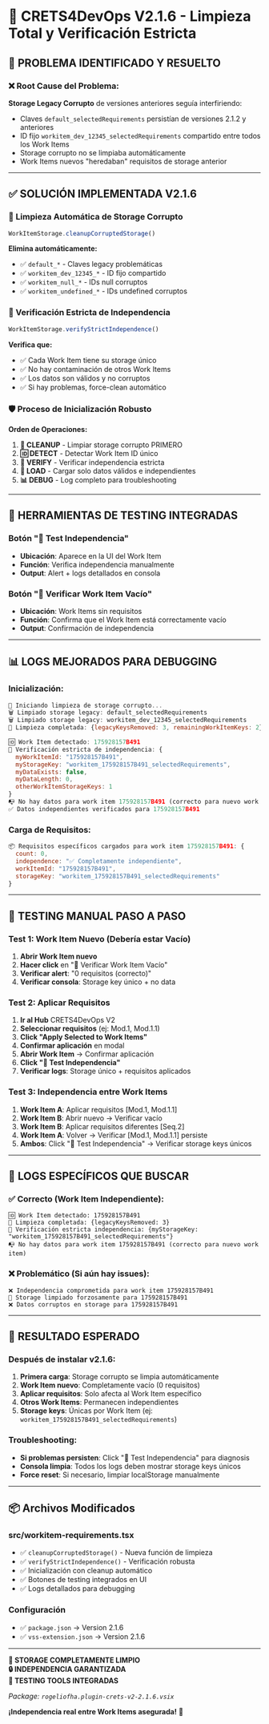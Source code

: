 # 🧹 CRETS4DevOps V2.1.6 - Limpieza Total y Verificación Estricta

## 🚨 **PROBLEMA IDENTIFICADO Y RESUELTO**

### **❌ Root Cause del Problema:**
**Storage Legacy Corrupto** de versiones anteriores seguía interfiriendo:

- Claves `default_selectedRequirements` persistían de versiones 2.1.2 y anteriores
- ID fijo `workitem_dev_12345_selectedRequirements` compartido entre todos los Work Items
- Storage corrupto no se limpiaba automáticamente
- Work Items nuevos "heredaban" requisitos de storage anterior

---

## ✅ **SOLUCIÓN IMPLEMENTADA V2.1.6**

### **🧹 Limpieza Automática de Storage Corrupto**

```javascript
WorkItemStorage.cleanupCorruptedStorage()
```

**Elimina automáticamente:**
- ✅ `default_*` - Claves legacy problemáticas  
- ✅ `workitem_dev_12345_*` - ID fijo compartido
- ✅ `workitem_null_*` - IDs null corruptos
- ✅ `workitem_undefined_*` - IDs undefined corruptos

### **🔬 Verificación Estricta de Independencia**

```javascript
WorkItemStorage.verifyStrictIndependence()
```

**Verifica que:**
- ✅ Cada Work Item tiene su storage único
- ✅ No hay contaminación de otros Work Items
- ✅ Los datos son válidos y no corruptos
- ✅ Si hay problemas, force-clean automático

### **🛡️ Proceso de Inicialización Robusto**

**Orden de Operaciones:**
1. **🧹 CLEANUP** - Limpiar storage corrupto PRIMERO
2. **🆔 DETECT** - Detectar Work Item ID único
3. **🔬 VERIFY** - Verificar independencia estricta
4. **💾 LOAD** - Cargar solo datos válidos e independientes
5. **📊 DEBUG** - Log completo para troubleshooting

---

## 🧪 **HERRAMIENTAS DE TESTING INTEGRADAS**

### **Botón "🧪 Test Independencia"**
- **Ubicación**: Aparece en la UI del Work Item
- **Función**: Verifica independencia manualmente
- **Output**: Alert + logs detallados en consola

### **Botón "🧪 Verificar Work Item Vacío"**  
- **Ubicación**: Work Items sin requisitos
- **Función**: Confirma que el Work Item está correctamente vacío
- **Output**: Confirmación de independencia

---

## 📊 **LOGS MEJORADOS PARA DEBUGGING**

### **Inicialización:**
```javascript
🧹 Iniciando limpieza de storage corrupto...
🗑️ Limpiado storage legacy: default_selectedRequirements
🗑️ Limpiado storage legacy: workitem_dev_12345_selectedRequirements
🧹 Limpieza completada: {legacyKeysRemoved: 3, remainingWorkItemKeys: 2}

🆔 Work Item detectado: 175928157B491
🔬 Verificación estricta de independencia: {
  myWorkItemId: "175928157B491",
  myStorageKey: "workitem_175928157B491_selectedRequirements", 
  myDataExists: false,
  myDataLength: 0,
  otherWorkItemStorageKeys: 1
}
📭 No hay datos para work item 175928157B491 (correcto para nuevo work item)
✅ Datos independientes verificados para 175928157B491
```

### **Carga de Requisitos:**
```javascript
📦 Requisitos específicos cargados para work item 175928157B491: {
  count: 0,
  independence: "✅ Completamente independiente",
  workItemId: "175928157B491", 
  storageKey: "workitem_175928157B491_selectedRequirements"
}
```

---

## 🎯 **TESTING MANUAL PASO A PASO**

### **Test 1: Work Item Nuevo (Debería estar Vacío)**
1. **Abrir Work Item nuevo** 
2. **Hacer click** en "🧪 Verificar Work Item Vacío"
3. **Verificar alert**: "0 requisitos (correcto)"
4. **Verificar consola**: Storage key único + no data

### **Test 2: Aplicar Requisitos**
1. **Ir al Hub** CRETS4DevOps V2
2. **Seleccionar requisitos** (ej: Mod.1, Mod.1.1)
3. **Click "Apply Selected to Work Items"**
4. **Confirmar aplicación** en modal
5. **Abrir Work Item** → Confirmar aplicación
6. **Click "🧪 Test Independencia"**
7. **Verificar logs**: Storage único + requisitos aplicados

### **Test 3: Independencia entre Work Items**
1. **Work Item A**: Aplicar requisitos [Mod.1, Mod.1.1]
2. **Work Item B**: Abrir nuevo → Verificar vacío
3. **Work Item B**: Aplicar requisitos diferentes [Seq.2] 
4. **Work Item A**: Volver → Verificar [Mod.1, Mod.1.1] persiste
5. **Ambos**: Click "🧪 Test Independencia" → Verificar storage keys únicos

---

## 🔧 **LOGS ESPECÍFICOS QUE BUSCAR**

### **✅ Correcto (Work Item Independiente):**
```
🆔 Work Item detectado: 175928157B491
🧹 Limpieza completada: {legacyKeysRemoved: 3}
🔬 Verificación estricta independencia: {myStorageKey: "workitem_175928157B491_selectedRequirements"}
📭 No hay datos para work item 175928157B491 (correcto para nuevo work item)
```

### **❌ Problemático (Si aún hay issues):**
```
❌ Independencia comprometida para work item 175928157B491
🧹 Storage limpiado forzosamente para 175928157B491
❌ Datos corruptos en storage para 175928157B491
```

---

## 🚀 **RESULTADO ESPERADO**

### **Después de instalar v2.1.6:**

1. **Primera carga**: Storage corrupto se limpia automáticamente
2. **Work Item nuevo**: Completamente vacío (0 requisitos)
3. **Aplicar requisitos**: Solo afecta al Work Item específico
4. **Otros Work Items**: Permanecen independientes
5. **Storage keys**: Únicas por Work Item (ej: `workitem_175928157B491_selectedRequirements`)

### **Troubleshooting:**
- **Si problemas persisten**: Click "🧪 Test Independencia" para diagnosis
- **Consola limpia**: Todos los logs deben mostrar storage keys únicos
- **Force reset**: Si necesario, limpiar localStorage manualmente

---

## 📦 **Archivos Modificados**

### **src/workitem-requirements.tsx**
- ✅ `cleanupCorruptedStorage()` - Nueva función de limpieza
- ✅ `verifyStrictIndependence()` - Verificación robusta  
- ✅ Inicialización con cleanup automático
- ✅ Botones de testing integrados en UI
- ✅ Logs detallados para debugging

### **Configuración**
- ✅ `package.json` → Version 2.1.6
- ✅ `vss-extension.json` → Version 2.1.6

---

**🧹 STORAGE COMPLETAMENTE LIMPIO**  
**🔒 INDEPENDENCIA GARANTIZADA**  
**🧪 TESTING TOOLS INTEGRADAS**

*Package: `rogeliofha.plugin-crets-v2-2.1.6.vsix`*

**¡Independencia real entre Work Items asegurada!** 🎉